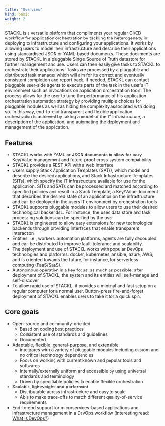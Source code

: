 ```yaml
---
title: "Overview"
kind: basic
weight: 2
---
```


STACKL is a versatile platform that compliments your regular CI/CD workflow for application orchestration by tackling the heterogeneity in deploying to infrastructure and configuring your applications.
It works by allowing users to model their infrastructure and describe their applications using standardised JSON or YAML-based documents.
These documents are stored by STACKL in a pluggable Single Source of Truth datastore for further management and use.
Users can then easily give tasks to STACKL to orchestrate their applications.
Tasks are processed by a pluggable and distributed task manager which will aim for its correct and eventually consistent completion and report back.
If needed, STACKL can contact pluggable user-side agents to execute parts of the task in the user's IT environment such as invocations on application orchestration tools.
The process allows for the user to tune the performance of his application orchestration automation strategy by providing multiple choices for pluggable modules as well as hiding the complexity associated with doing so.
In this way, end-to-end  transparent and flexible application orchestration is achieved by taking a model of the IT infrastructure, a description of the application, and automating the deployment and management of the application.

## Features

* STACKL works with YAML or JSON documents to allow  for easy Key/Value management and future-proof cross-system compatibility
* STACKL provides a REST API with a web interface
* Users supply Stack Application Templates (SATs), which model and describe the desired applications, and Stack Infrastructure Templates (SITs), which specify the IT infrastructure available for use for the application. SITs and SATs can be processed and matched according to specified policies and result in a Stack Template, a Key/Value document that describes the desired state of an application on the infrastructure and can be deployed in the users IT environment by orchestration tools
* STACKL supports pluggable modules to allow users to use their desired technological backendsL. For instance, the used data store and task processing solutions can be specified by the user
* STACKL is engineered to allow easy extensions for new technological backends through providing interfaces that enable transparent interaction
* Entities, i.e., workers, automation platforms, agents  are fully decoupled and can be distributed to improve fault-tolerance and scalability.
* The deployment and use of STACKL works with popular DevOps technologies and platforms: docker, kubernetes, ansible, azure, AWS, and is oriented towards the future, for instance, for serverless computing (FaaS/SaaS).
* Autonomous operation is a key focus: as much as possible, after deployment of STACKL, the system and its entities will self-manage and self-discover
* To allow rapid use of STACKL, it provides a minimal and fast setup on a regular computer for a normal user. Button-press fire-and-forget deployment of STACKL enables users to take it for a quick spin.

## Core goals

* Open-source and community-oriented
  * Based on coding best practices
  * Consistent use of standards and guidelines
  * Documented
* Adaptable, flexible, general-purpose, and extensible
  * Integrates with a variety of pluggable modules including custom and no critical technology dependencies
  * Focus on working with current known and popular tools and softwares
  * Internally/externally uniform and accessible by using universal standards and terminology
  * Driven by specifiable policies to enable flexible orchestration
* Scalable, lightweight, and performant
  * Distributable across infrastructure and easy to scale
  * Able to make trade-offs to match different quality-of-service requirements
* End-to-end support for microservices-based applications and infrastructure management in a DevOps workflow (interesting read: [What is DevOps?](https://www.atlassian.com/devops))
